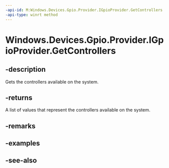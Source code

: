 ----api-id: M:Windows.Devices.Gpio.Provider.IGpioProvider.GetControllers
-api-type: winrt method
---<!-- Method syntaxpublic Windows.Foundation.Collections.IVectorView<Windows.Devices.Gpio.Provider.IGpioControllerProvider> GetControllers()--># Windows.Devices.Gpio.Provider.IGpioProvider.GetControllers## -descriptionGets the controllers available on the system.## -returnsA list of values that represent the controllers available on the system.## -remarks## -examples## -see-also